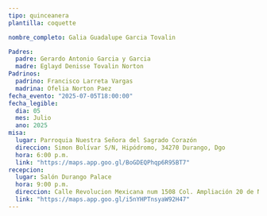 ```yaml
---
tipo: quinceanera
plantilla: coquette

nombre_completo: Galia Guadalupe Garcia Tovalin

Padres:
  padre: Gerardo Antonio Garcia y Garcia
  madre: Eglayd Denisse Tovalin Norton
Padrinos:
  padrino: Francisco Larreta Vargas
  madrina: Ofelia Norton Paez
fecha_evento: "2025-07-05T18:00:00"
fecha_legible:
  dia: 05
  mes: Julio
  ano: 2025
misa:
  lugar: Parroquia Nuestra Señora del Sagrado Corazón
  direccion: Simon Bolívar S/N, Hipódromo, 34270 Durango, Dgo
  hora: 6:00 p.m.
  link: "https://maps.app.goo.gl/BoGDEQPhqp6R95BT7"
recepcion:
  lugar: Salón Durango Palace
  hora: 9:00 p.m.
  direccion: Calle Revolucion Mexicana num 1508 Col. Ampliación 20 de Noviembre
  link: "https://maps.app.goo.gl/i5nYHPTnsyaW92H47"
---
```

